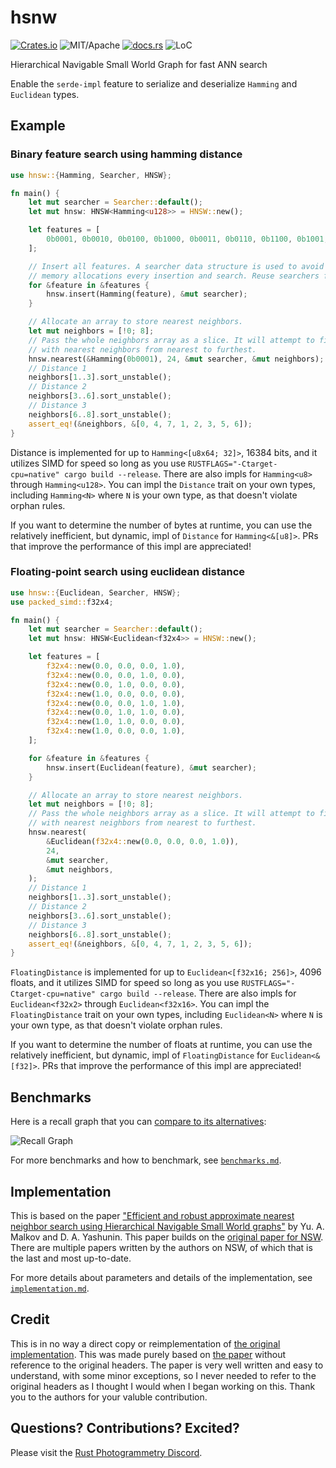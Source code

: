 # hsnw


[![Crates.io][ci]][cl] ![MIT/Apache][li] [![docs.rs][di]][dl] ![LoC][lo]

[ci]: https://img.shields.io/crates/v/hnsw.svg
[cl]: https://crates.io/crates/hnsw/

[li]: https://img.shields.io/crates/l/specs.svg?maxAge=2592000

[di]: https://docs.rs/hnsw/badge.svg
[dl]: https://docs.rs/hnsw/

[lo]: https://tokei.rs/b1/github/rust-photogrammetry/hnsw?category=code

Hierarchical Navigable Small World Graph for fast ANN search

Enable the `serde-impl` feature to serialize and deserialize `Hamming` and `Euclidean` types.

## Example

### Binary feature search using hamming distance

```rust
use hnsw::{Hamming, Searcher, HNSW};

fn main() {
    let mut searcher = Searcher::default();
    let mut hnsw: HNSW<Hamming<u128>> = HNSW::new();

    let features = [
        0b0001, 0b0010, 0b0100, 0b1000, 0b0011, 0b0110, 0b1100, 0b1001,
    ];

    // Insert all features. A searcher data structure is used to avoid performing
    // memory allocations every insertion and search. Reuse searchers for speed.
    for &feature in &features {
        hnsw.insert(Hamming(feature), &mut searcher);
    }

    // Allocate an array to store nearest neighbors.
    let mut neighbors = [!0; 8];
    // Pass the whole neighbors array as a slice. It will attempt to fill the whole array
    // with nearest neighbors from nearest to furthest.
    hnsw.nearest(&Hamming(0b0001), 24, &mut searcher, &mut neighbors);
    // Distance 1
    neighbors[1..3].sort_unstable();
    // Distance 2
    neighbors[3..6].sort_unstable();
    // Distance 3
    neighbors[6..8].sort_unstable();
    assert_eq!(&neighbors, &[0, 4, 7, 1, 2, 3, 5, 6]);
}
```

Distance is implemented for up to `Hamming<[u8x64; 32]>`, 16384 bits, and it utilizes SIMD for speed so
long as you use `RUSTFLAGS="-Ctarget-cpu=native" cargo build --release`. There are also impls
for `Hamming<u8>` through `Hamming<u128>`. You can impl the `Distance` trait on your own types,
including `Hamming<N>` where `N` is your own type, as that doesn't violate orphan rules.

If you want to determine the number of bytes at runtime, you can use the relatively inefficient, but
dynamic, impl of `Distance` for `Hamming<&[u8]>`. PRs that improve the performance of this impl are
appreciated!

### Floating-point search using euclidean distance

```rust
use hnsw::{Euclidean, Searcher, HNSW};
use packed_simd::f32x4;

fn main() {
    let mut searcher = Searcher::default();
    let mut hnsw: HNSW<Euclidean<f32x4>> = HNSW::new();

    let features = [
        f32x4::new(0.0, 0.0, 0.0, 1.0),
        f32x4::new(0.0, 0.0, 1.0, 0.0),
        f32x4::new(0.0, 1.0, 0.0, 0.0),
        f32x4::new(1.0, 0.0, 0.0, 0.0),
        f32x4::new(0.0, 0.0, 1.0, 1.0),
        f32x4::new(0.0, 1.0, 1.0, 0.0),
        f32x4::new(1.0, 1.0, 0.0, 0.0),
        f32x4::new(1.0, 0.0, 0.0, 1.0),
    ];

    for &feature in &features {
        hnsw.insert(Euclidean(feature), &mut searcher);
    }

    // Allocate an array to store nearest neighbors.
    let mut neighbors = [!0; 8];
    // Pass the whole neighbors array as a slice. It will attempt to fill the whole array
    // with nearest neighbors from nearest to furthest.
    hnsw.nearest(
        &Euclidean(f32x4::new(0.0, 0.0, 0.0, 1.0)),
        24,
        &mut searcher,
        &mut neighbors,
    );
    // Distance 1
    neighbors[1..3].sort_unstable();
    // Distance 2
    neighbors[3..6].sort_unstable();
    // Distance 3
    neighbors[6..8].sort_unstable();
    assert_eq!(&neighbors, &[0, 4, 7, 1, 2, 3, 5, 6]);
}
```

`FloatingDistance` is implemented for up to `Euclidean<[f32x16; 256]>`, 4096 floats, and it utilizes
SIMD for speed so long as you use `RUSTFLAGS="-Ctarget-cpu=native" cargo build --release`. There are
also impls for `Euclidean<f32x2>` through `Euclidean<f32x16>`. You can impl the `FloatingDistance` trait
on your own types, including `Euclidean<N>` where `N` is your own type, as that doesn't violate orphan rules.

If you want to determine the number of floats at runtime, you can use the relatively inefficient, but
dynamic, impl of `FloatingDistance` for `Euclidean<&[f32]>`. PRs that improve the performance of this impl
are appreciated!

## Benchmarks

Here is a recall graph that you can [compare to its alternatives](http://ann-benchmarks.com/sift-256-hamming_10_hamming.html):

![Recall Graph](http://vadixidav.github.io/hnsw/0949a5a503402a8f0effef01b42b5360c83c688a/nn10_256bit_10000_m24.svg)

For more benchmarks and how to benchmark, see [`benchmarks.md`](./benchmarks.md).

## Implementation

This is based on the paper ["Efficient and robust approximate nearest neighbor search using Hierarchical Navigable Small World graphs"](https://arxiv.org/pdf/1603.09320.pdf) by Yu. A. Malkov and D. A. Yashunin. This paper builds on the [original paper for NSW](http://www.iiis.org/CDs2011/CD2011IDI/ICTA_2011/PapersPdf/CT175ON.pdf). There are multiple papers written by the authors on NSW, of which that is the last and most up-to-date.

For more details about parameters and details of the implementation, see [`implementation.md`](./implementation.md).

## Credit

This is in no way a direct copy or reimplementation of [the original implementation](https://github.com/nmslib/hnswlib/blob/master/hnswlib/hnswalg.h). This was made purely based on [the paper](https://arxiv.org/pdf/1603.09320.pdf) without reference to the original headers. The paper is very well written and easy to understand, with some minor exceptions, so I never needed to refer to the original headers as I thought I would when I began working on this. Thank you to the authors for your valuble contribution.

## Questions? Contributions? Excited?

Please visit the [Rust Photogrammetry Discord](https://discord.gg/d32jaam).

